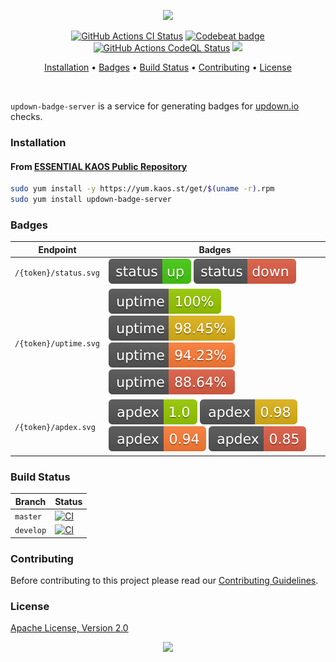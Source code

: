 <p align="center"><a href="#readme"><img src="https://gh.kaos.st/updown-badge.svg"/></a></p>

<p align="center">
  <a href="https://kaos.sh/w/updown-badge-server/ci"><img src="https://kaos.sh/w/updown-badge-server/ci.svg" alt="GitHub Actions CI Status" /></a>
  <a href="https://kaos.sh/b/updown-badge-server"><img src="https://kaos.sh/b/e17e7c90-8b26-4af8-8737-22a86cea9b45.svg" alt="Codebeat badge" /></a>
  <a href="https://kaos.sh/w/updown-badge-server/codeql"><img src="https://kaos.sh/w/updown-badge-server/codeql.svg" alt="GitHub Actions CodeQL Status" /></a>
  <a href="#license"><img src="https://gh.kaos.st/apache2.svg"></a>
</p>

<p align="center"><a href="#installation">Installation</a> • <a href="#badges">Badges</a> • <a href="#build-status">Build Status</a> • <a href="#contributing">Contributing</a> • <a href="#license">License</a></p>

<br/>

`updown-badge-server` is a service for generating badges for [updown.io](https://updown.io) checks.

### Installation

#### From [ESSENTIAL KAOS Public Repository](https://yum.kaos.st)

```bash
sudo yum install -y https://yum.kaos.st/get/$(uname -r).rpm
sudo yum install updown-badge-server
```

### Badges

| Endpoint              | Badges |
|-----------------------|--------|
| `/{token}/status.svg` | ![status-up](.github/images/status_up.svg) ![status-down](.github/images/status_down.svg) |
| `/{token}/uptime.svg` | ![uptime-1](.github/images/uptime_100.svg) ![uptime-2](.github/images/uptime_99.svg) ![uptime-3](.github/images/uptime_94.svg) ![uptime-4](.github/images/uptime_88.svg) |
| `/{token}/apdex.svg`  | ![apdex-1](.github/images/apdex_1.svg) ![apdex-1](.github/images/apdex_098.svg) ![apdex-1](.github/images/apdex_094.svg) ![apdex-1](.github/images/apdex_085.svg) |

### Build Status

| Branch | Status |
|--------|----------|
| `master` | [![CI](https://kaos.sh/w/updown-badge-server/ci.svg?branch=master)](https://kaos.sh/w/updown-badge-server/ci?query=branch:master) |
| `develop` | [![CI](https://kaos.sh/w/updown-badge-server/ci.svg?branch=develop)](https://kaos.sh/w/updown-badge-server/ci?query=branch:develop) |

### Contributing

Before contributing to this project please read our [Contributing Guidelines](https://github.com/essentialkaos/contributing-guidelines#contributing-guidelines).

### License

[Apache License, Version 2.0](http://www.apache.org/licenses/LICENSE-2.0)

<p align="center"><a href="https://essentialkaos.com"><img src="https://gh.kaos.st/ekgh.svg"/></a></p>
